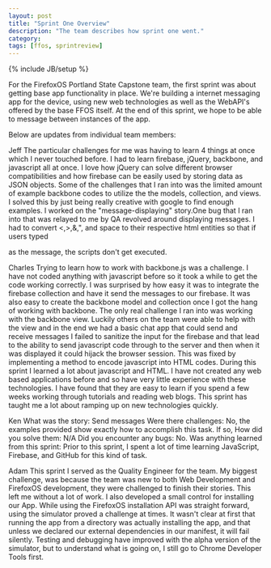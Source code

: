 ```yaml
---
layout: post
title: "Sprint One Overview"
description: "The team describes how sprint one went."
category:
tags: [ffos, sprintreview]
---
```

{% include JB/setup %}

For the FirefoxOS Portland State Capstone team, the first sprint was
about getting base app functionality in place. We're building a internet
messaging app for the device, using new web technologies as well as the
WebAPI's offered by the base FFOS itself. At the end of this sprint, we
hope to be able to message between instances of the app.

Below are updates from individual team members:

Jeff
The particular challenges for me was having to learn 4 things at once
which I never touched before. I had to learn firebase, jQuery, backbone,
and javascript all at once.
I love how jQuery can solve different browser compatibilities and how
firebase can be easily used by storing data as JSON objects. Some of the
challenges that I ran into was the 
limited amount of example backbone codes to utilize the the models,
collection, and views. I solved this by just being really creative with
google to find enough examples. I worked on the 
"message-displaying" story.One bug that I ran into that was relayed to
me by QA revolved around displaying messages. I had to convert <,>,&,",
and space to their respective html entities so that if users typed
<script> ..... </script> as the message, the scripts don't get executed.

Charles
Trying to learn how to work with backbone.js was a challenge. I have not
coded anything with javascript before so it took a while to get the code
working correctly. 
I was surprised by how easy it was to integrate the firebase collection
and have it send the messages to our firebase. It was also easy to
create the backbone model and collection once I got the hang of working
with backbone. The only real challenge I ran into was working with the
backbone view. Luckily others on the team were able to help with the
view and in the end we had a basic chat app that could send and receive
messages
I failed to sanitize the input for the firebase and that lead to the
ability to send javascript code through to the server and then when it
was displayed it could hijack the browser session. This was fixed by
implementing a method to encode javascript into HTML codes. 
During this sprint I learned a lot about javascript and HTML. I have not
created any web based applications before and so have very little
experience with these technologies. I have found that they are easy to
learn if you spend a few weeks working through tutorials and reading web
blogs. This sprint has taught me a lot about ramping up on new
technologies quickly.

Ken
What was the story: Send messages
Were there challenges: No, the examples provided show exactly how to
accomplish this task.
If so, How did you solve them: N/A
Did you encounter any bugs: No.
Was anything learned from this sprint: Prior to this sprint, I spent a
lot of time learning JavaScript, Firebase, and GitHub for this kind of
task.

Adam
This sprint I served as the Quality Engineer for the team. My biggest
challenge, was because the team was new to both Web Development and
FirefoxOS development, they were challenged to finish their stories.
This left me without a lot of work. 
I also developed a small control for installing our App. While using the
FirefoxOS installation API was straight forward, using the simulator
proved a challenge at times. It wasn't clear at first that running the
app from a directory was actually installing the app, and that unless we
declared our external dependencies in our manifest, it will fail
silently. Testing and debugging have improved with the alpha version of
the simulator, but to understand what is going on, I still go to Chrome
Developer Tools first.
